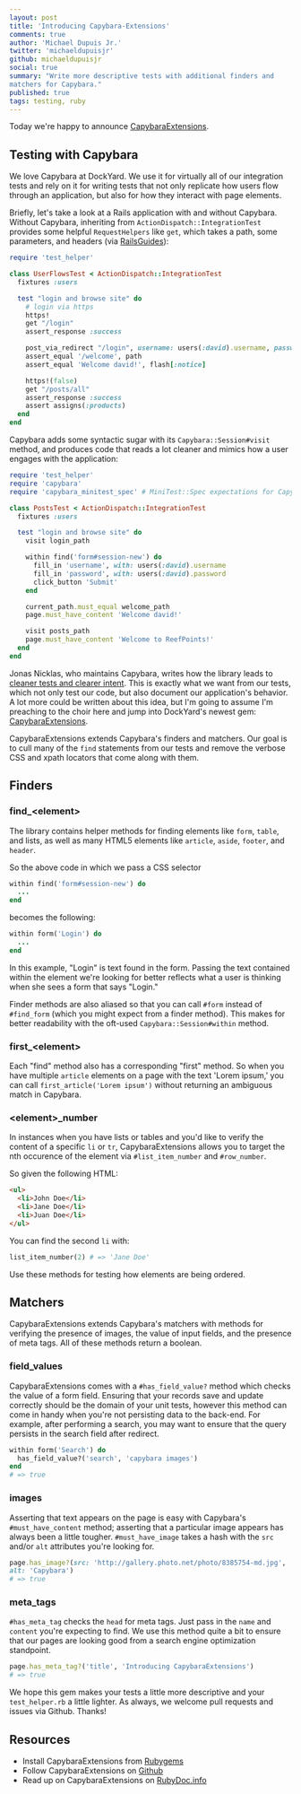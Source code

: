 ```yaml
---
layout: post
title: 'Introducing Capybara-Extensions'
comments: true
author: 'Michael Dupuis Jr.'
twitter: 'michaeldupuisjr'
github: michaeldupuisjr
social: true
summary: "Write more descriptive tests with additional finders and
matchers for Capybara."
published: true
tags: testing, ruby
---
```


Today we're happy to announce [CapybaraExtensions](https://github.com/dockyard/capybara-extensions).

## Testing with Capybara
We love Capybara at DockYard. We use it for virtually all of our integration tests and
rely on it for writing tests that not only replicate how users flow
through an application, but also for how they interact with page
elements.

Briefly, let's take a look at a Rails application with and without
Capybara. Without Capybara, inheriting from `ActionDispatch::IntegrationTest` provides
some helpful `RequestHelpers` like `get`, which takes a path, some
parameters, and headers (via [RailsGuides](http://guides.rubyonrails.org/testing.html#integration-testing-examples)):

```ruby
require 'test_helper'

class UserFlowsTest < ActionDispatch::IntegrationTest
  fixtures :users

  test "login and browse site" do
    # login via https
    https!
    get "/login"
    assert_response :success

    post_via_redirect "/login", username: users(:david).username, password: users(:david).password
    assert_equal '/welcome', path
    assert_equal 'Welcome david!', flash[:notice]

    https!(false)
    get "/posts/all"
    assert_response :success
    assert assigns(:products)
  end
end
```

Capybara adds some syntactic sugar with its
`Capybara::Session#visit` method, and produces code that reads a lot cleaner and mimics
how a user engages with the application:

```ruby
require 'test_helper'
require 'capybara'
require 'capybara_minitest_spec' # MiniTest::Spec expectations for Capybara

class PostsTest < ActionDispatch::IntegrationTest
  fixtures :users

  test "login and browse site" do
    visit login_path

    within find('form#session-new') do
      fill_in 'username', with: users(:david).username
      fill_in 'password', with: users(:david).password
      click_button 'Submit'
    end

    current_path.must_equal welcome_path
    page.must_have_content 'Welcome david!'

    visit posts_path
    page.must_have_content 'Welcome to ReefPoints!'
  end
end
```

Jonas Nicklas, who maintains Capybara, writes how the library leads to [cleaner tests and clearer intent](http://www.elabs.se/blog/51-simple-tricks-to-clean-up-your-capybara-tests). This is exactly what we
want from our tests, which not only test our code, but also
document our application's behavior. A lot more could be written about
this idea, but I'm going to assume I'm preaching to the choir here and
jump into DockYard's newest gem:
[CapybaraExtensions](https://rubygems.org/gems/capybara-extensions).

CapybaraExtensions extends Capybara's finders and matchers. Our goal is
to cull many of the `find` statements from our tests and remove the
verbose CSS and
xpath locators that come along with them.

## Finders
### find_\<element\>
The library contains helper
methods for finding elements like `form`, `table`, and lists, as well as
many HTML5 elements like `article`, `aside`, `footer`, and `header`.

So the above code in which we pass a CSS selector

```ruby
within find('form#session-new') do
  ...
end
```
becomes the following:

```ruby
within form('Login') do
  ...
end
```

In this example, "Login" is text found in the form. Passing the text contained within the element we're looking for better reflects what a user is thinking when she sees a form that
says "Login."

Finder methods are also aliased so that you can call `#form`
instead of `#find_form` (which you might expect from a finder method).
This makes for better readability with the oft-used `Capybara::Session#within` method.

### first_\<element\>
Each "find" method also has a corresponding "first" method. So when you
have multiple `article` elements on a page with the text 'Lorem ipsum,' you can call
`first_article('Lorem ipsum')` without returning an ambiguous match in
Capybara.

### \<element\>_number
In instances when you have lists or tables and you'd like to verify the
content of a specific `li` or `tr`, CapybaraExtensions allows
you to target the nth occurence of the element via
`#list_item_number` and `#row_number`.

So given the following HTML:

```html
<ul>
  <li>John Doe</li>
  <li>Jane Doe</li>
  <li>Juan Doe</li>
</ul>
```

You can find the second `li` with:

```ruby
list_item_number(2) # => 'Jane Doe'
```

Use these methods for testing how elements are being ordered.

## Matchers
CapybaraExtensions extends Capybara's matchers with methods for
verifying the presence of images, the value of input fields, and the
presence of meta tags. All of these methods return a boolean.

### field_values
CapybaraExtensions comes with a `#has_field_value?` method which checks
the value of a form field. Ensuring that your records save and update
correctly should be the domain of your unit tests, however this method
can come in handy when you're not persisting data to the back-end. For
example, after performing a search, you may want to ensure that the
query persists in the search field after redirect.

```ruby
within form('Search') do
  has_field_value?('search', 'capybara images')
end
# => true
```
### images
Asserting that text appears on the page is easy with Capybara's
`#must_have_content` method; asserting
that a particular image appears has always been a little tougher.
`#must_have_image` takes a hash with the `src` and/or `alt` attributes
you're looking for.

```ruby
page.has_image?(src: 'http://gallery.photo.net/photo/8385754-md.jpg',
alt: 'Capybara')
# => true
```

### meta_tags
`#has_meta_tag` checks the `head` for meta tags. Just pass in the `name`
and `content` you're expecting to find. We use this method quite a bit to ensure that our pages are looking good
from a search engine optimization standpoint.

```ruby
page.has_meta_tag?('title', 'Introducing CapybaraExtensions')
# => true
```

We hope this gem makes your tests a little more descriptive and your `test_helper.rb` a little lighter. As always, we welcome pull requests and issues via Github. Thanks!

## Resources
* Install CapybaraExtensions from [Rubygems](http://rubygems.org/gems/capybara-extensions)
* Follow CapybaraExtensions on [Github](https://github.com/dockyard/capybara-extensions)
* Read up on CapybaraExtensions on
[RubyDoc.info](http://rubydoc.info/gems/capybara-extensions/frames)

